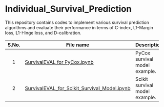# Individual_Survival_Prediction
This repository contains codes to implement various survival prediction algorithms and evaluate their performance in terms of C-index, L1-Margin loss, L1-Hinge loss, and D-calibration. 

| **S.No.**| **File name** | **Description** |
| :-------------: |------------- | ------------- |
|1 | [SurvivalEVAL for PyCox.ipynb](https://github.com/neerajkumarvaid/Individual_Survival_Prediction/blob/main/SurvivalEVAL_for_PyCox.ipynb)| PyCox survival model example.|
|2 | [SurvivalEVAL_for_Scikit_Survival_Model.ipynb](https://github.com/neerajkumarvaid/Individual_Survival_Prediction/blob/main/SurvivalEVAL_for_Scikit_Survival_Model.ipynb)| Scikit survival model example.|
